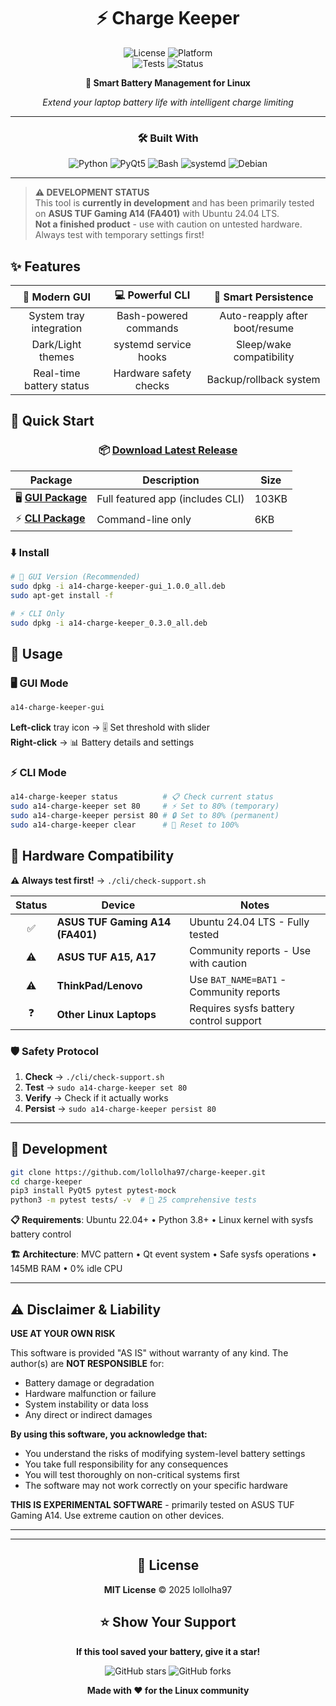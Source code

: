 <div align="center">

# ⚡ Charge Keeper

![License](https://img.shields.io/badge/License-MIT-blue.svg)
![Platform](https://img.shields.io/badge/Platform-Linux-green.svg)  
![Tests](https://img.shields.io/badge/Tests-25%20Passing-brightgreen.svg)
![Status](https://img.shields.io/badge/Status-In%20Development-yellow.svg)

**🔋 Smart Battery Management for Linux**

*Extend your laptop battery life with intelligent charge limiting*

---

### 🛠️ Built With

<p align="center">
<img src="https://img.shields.io/badge/Python-3776AB?style=for-the-badge&logo=python&logoColor=white" alt="Python"/>
<img src="https://img.shields.io/badge/Qt-41CD52?style=for-the-badge&logo=qt&logoColor=white" alt="PyQt5"/>
<img src="https://img.shields.io/badge/GNU%20Bash-4EAA25?style=for-the-badge&logo=gnubash&logoColor=white" alt="Bash"/>
<img src="https://img.shields.io/badge/systemd-EE0000?style=for-the-badge&logo=systemd&logoColor=white" alt="systemd"/>
<img src="https://img.shields.io/badge/Debian-A81D33?style=for-the-badge&logo=debian&logoColor=white" alt="Debian"/>
</p>

---

</div>

> **⚠️ DEVELOPMENT STATUS**  
> This tool is **currently in development** and has been primarily tested on **ASUS TUF Gaming A14 (FA401)** with Ubuntu 24.04 LTS.  
> **Not a finished product** - use with caution on untested hardware. Always test with temporary settings first!

## ✨ Features

<div align="center">

| 🎨 **Modern GUI** | 💻 **Powerful CLI** | 🔄 **Smart Persistence** |
|:---:|:---:|:---:|
| System tray integration | Bash-powered commands | Auto-reapply after boot/resume |
| Dark/Light themes | systemd service hooks | Sleep/wake compatibility |
| Real-time battery status | Hardware safety checks | Backup/rollback system |

</div>


## 🚀 Quick Start

<div align="center">

### 📦 [Download Latest Release](https://github.com/lollolha97/charge-keeper/releases/tag/v1.0.0)

| Package | Description | Size |
|---------|-------------|------|
| 🖥️ [**GUI Package**](https://github.com/lollolha97/charge-keeper/releases/download/v1.0.0/a14-charge-keeper-gui_1.0.0_all.deb) | Full featured app (includes CLI) | 103KB |
| ⚡ [**CLI Package**](https://github.com/lollolha97/charge-keeper/releases/download/v1.0.0/a14-charge-keeper_0.3.0_all.deb) | Command-line only | 6KB |

</div>

### ⬇️ Install
```bash
# 🎨 GUI Version (Recommended)
sudo dpkg -i a14-charge-keeper-gui_1.0.0_all.deb
sudo apt-get install -f

# ⚡ CLI Only
sudo dpkg -i a14-charge-keeper_0.3.0_all.deb
```

## 🎯 Usage

### 🖥️ GUI Mode
```bash
a14-charge-keeper-gui
```
**Left-click** tray icon → 🎚️ Set threshold with slider  
**Right-click** → 📊 Battery details and settings

### ⚡ CLI Mode
```bash
a14-charge-keeper status          # 📋 Check current status
sudo a14-charge-keeper set 80     # ⚡ Set to 80% (temporary)
sudo a14-charge-keeper persist 80 # 🔒 Set to 80% (permanent)
sudo a14-charge-keeper clear      # 🔄 Reset to 100%
```

## 🔧 Hardware Compatibility

**⚠️ Always test first!** → `./cli/check-support.sh`

<div align="center">

| Status | Device | Notes |
|:---:|---------|-------|
| ✅ | **ASUS TUF Gaming A14 (FA401)** | Ubuntu 24.04 LTS - Fully tested |
| ⚠️ | **ASUS TUF A15, A17** | Community reports - Use with caution |
| ⚠️ | **ThinkPad/Lenovo** | Use `BAT_NAME=BAT1` - Community reports |
| ❓ | **Other Linux Laptops** | Requires sysfs battery control support |

</div>

### 🛡️ Safety Protocol
1. **Check** → `./cli/check-support.sh`
2. **Test** → `sudo a14-charge-keeper set 80`
3. **Verify** → Check if it actually works
4. **Persist** → `sudo a14-charge-keeper persist 80`

---

## 🔬 Development

```bash
git clone https://github.com/lollolha97/charge-keeper.git
cd charge-keeper
pip3 install PyQt5 pytest pytest-mock
python3 -m pytest tests/ -v  # 🧪 25 comprehensive tests
```

**📋 Requirements**: Ubuntu 22.04+ • Python 3.8+ • Linux kernel with sysfs battery control

**🏗️ Architecture**: MVC pattern • Qt event system • Safe sysfs operations • 145MB RAM • 0% idle CPU

---

## ⚠️ Disclaimer & Liability

**USE AT YOUR OWN RISK**

This software is provided "AS IS" without warranty of any kind. The author(s) are **NOT RESPONSIBLE** for:
- Battery damage or degradation
- Hardware malfunction or failure  
- System instability or data loss
- Any direct or indirect damages

**By using this software, you acknowledge that:**
- You understand the risks of modifying system-level battery settings
- You take full responsibility for any consequences
- You will test thoroughly on non-critical systems first
- The software may not work correctly on your specific hardware

**THIS IS EXPERIMENTAL SOFTWARE** - primarily tested on ASUS TUF Gaming A14. Use extreme caution on other devices.

---

<div align="center">

---

## 📜 License

**MIT License** © 2025 lollolha97

## ⭐ Show Your Support

**If this tool saved your battery, give it a star!**

![GitHub stars](https://img.shields.io/github/stars/lollolha97/charge-keeper?style=social)
![GitHub forks](https://img.shields.io/github/forks/lollolha97/charge-keeper?style=social)

**Made with ❤️ for the Linux community**

</div>